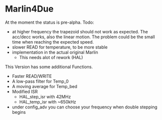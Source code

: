 # Marlin4Due
At the moment the status is pre-alpha.
Todo:
- at higher frequency the trapezoid should not work as expected. The acc/decc works, also the linear motion. The problem could be the small time when reaching the expected speed.
- slower READ for temperature, to be more stable
- implementation in the actual original Marlin
  - This needs alot of rework (HAL)

This Version has some additional Functions.
- Faster READ/WRITE
- A low-pass filter for Temp_0
- A moving average for Temp_bed
- Modified ISR
  - HAL_step_isr with 42MHz
  - HAL_temp_isr with ~650kHz
- under config_adv you can choose your frequency when double stepping begins
